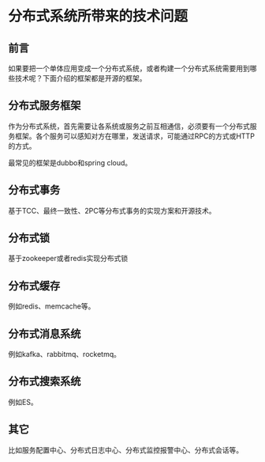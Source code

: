 # 分布式系统所带来的技术问题

## 前言
如果要把一个单体应用变成一个分布式系统，或者构建一个分布式系统需要用到哪些技术呢？下面介绍的框架都是开源的框架。

## 分布式服务框架

作为分布式系统，首先需要让各系统或服务之前互相通信，必须要有一个分布式服务框架。各个服务可以感知对方在哪里，发送请求，可能通过RPC的方式或HTTP的方式。

最常见的框架是dubbo和spring cloud。

## 分布式事务

基于TCC、最终一致性、2PC等分布式事务的实现方案和开源技术。

## 分布式锁

基于zookeeper或者redis实现分布式锁

## 分布式缓存

例如redis、memcache等。

## 分布式消息系统

例如kafka、rabbitmq、rocketmq。

## 分布式搜索系统

例如ES。

## 其它

比如服务配置中心、分布式日志中心、分布式监控报警中心、分布式会话等。

<Valine/>
